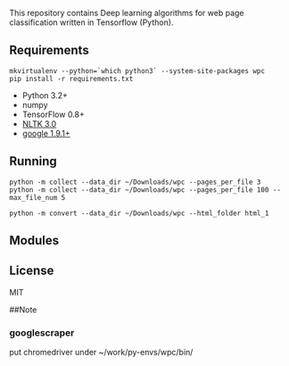 This repository contains Deep learning algorithms for web page classification written in Tensorflow (Python).

## Requirements
```
mkvirtualenv --python=`which python3` --system-site-packages wpc
pip install -r requirements.txt
```
- Python 3.2+
- numpy
- TensorFlow 0.8+
- [NLTK 3.0](http://www.nltk.org/install.html)
- [google 1.9.1+](https://pypi.python.org/pypi/google)

## Running
```
python -m collect --data_dir ~/Downloads/wpc --pages_per_file 3
python -m collect --data_dir ~/Downloads/wpc --pages_per_file 100 --max_file_num 5

python -m convert --data_dir ~/Downloads/wpc --html_folder html_1
```


## Modules

## License
MIT

##Note
### googlescraper
put chromedriver under ~/work/py-envs/wpc/bin/
